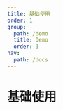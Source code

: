 ```yaml
---
title: 基础使用
order: 1
group:
  path: /demo
  title: Demo
  order: 3
nav:
  path: /docs
---
```


# 基础使用

<code src="../../demos/base.tsx" />
